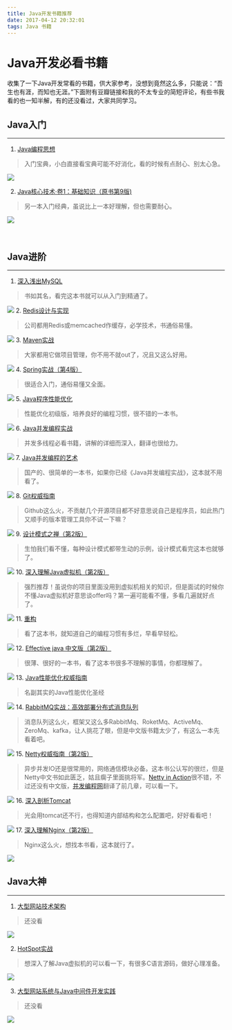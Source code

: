 ```yaml
---
title: Java开发书籍推荐
date: 2017-04-12 20:32:01
tags: Java 书籍
---
```


# Java开发必看书籍  
收集了一下Java开发常看的书籍，供大家参考，没想到竟然这么多，只能说：“吾生也有涯，而知也无涯。”下面附有豆瓣链接和我的不太专业的简短评论，有些书我看的也一知半解，有的还没看过，大家共同学习。
## Java入门
---
1. [Java编程思想](https://book.douban.com/subject/2130190/)  
> 入门宝典，小白直接看宝典可能不好消化，看的时候有点耐心、别太心急。

 ![](https://img3.doubanio.com/lpic/s27243455.jpg)  

2. [Java核心技术·卷1：基础知识（原书第9版)](https://book.douban.com/subject/25762168/)  
> 另一本入门经典，虽说比上一本好理解，但也需要耐心。  

 ![](https://img3.doubanio.com/lpic/s27123141.jpg)


![]()
![]()

## Java进阶
---

1. [深入浅出MySQL](https://book.douban.com/subject/25817684/)  
> 书如其名，看完这本书就可以从入门到精通了。  

 ![](https://img1.doubanio.com/lpic/s28314849.jpg)
2. [Redis设计与实现](https://book.douban.com/subject/25900156/)  
> 公司都用Redis或memcached作缓存，必学技术，书通俗易懂。

 ![](https://img1.doubanio.com/lpic/s27297117.jpg)
3. [Maven实战](https://book.douban.com/subject/5345682/)  
> 大家都用它做项目管理，你不用不就out了，况且又这么好用。

 ![](https://img3.doubanio.com/lpic/s4524240.jpg)
4. [Spring实战（第4版）](https://book.douban.com/subject/26767354/)  
> 很适合入门，通俗易懂又全面。

 ![](https://img3.doubanio.com/lpic/s28607882.jpg)
5. [Java程序性能优化](https://book.douban.com/subject/19969386/)  
> 性能优化初级版，培养良好的编程习惯，很不错的一本书。

 ![](https://img1.doubanio.com/lpic/s25101909.jpg)
6. [Java并发编程实战](https://book.douban.com/subject/10484692/)  
> 并发多线程必看书籍，讲解的详细而深入，翻译也很给力。

 ![](https://img3.doubanio.com/lpic/s7663093.jpg)
7. [Java并发编程的艺术](https://book.douban.com/subject/26591326/)  
> 国产的、很简单的一本书，如果你已经《Java并发编程实战》，这本就不用看了。

 ![](https://img1.doubanio.com/lpic/s28275418.jpg)
8. [Git权威指南](https://book.douban.com/subject/6526452/)  
> Github这么火，不贡献几个开源项目都不好意思说自己是程序员，如此热门又顺手的版本管理工具你不试一下嘛？

 ![](https://img3.doubanio.com/lpic/s6523000.jpg)
9. [设计模式之禅（第2版）](https://book.douban.com/subject/25843319/)  
> 生怕我们看不懂，每种设计模式都带生动的示例，设计模式看完这本也就够了。

 ![](https://img3.doubanio.com/lpic/s28026496.jpg)
10. [深入理解Java虚拟机（第2版）](https://book.douban.com/subject/24722612/)  
> 强烈推荐！虽说你的项目里面没用到虚拟机相关的知识，但是面试的时候你不懂Java虚拟机好意思谈offer吗？第一遍可能看不懂，多看几遍就好点了。

 ![](https://img3.doubanio.com/lpic/s27458236.jpg)
11. [重构](https://book.douban.com/subject/4262627/)  
> 看了这本书，就知道自己的编程习惯有多烂，早看早轻松。

 ![](https://img3.doubanio.com/lpic/s4157180.jpg)
12. [Effective java 中文版（第2版）](https://book.douban.com/subject/3360807/)  
> 很薄、很好的一本书，看了这本书很多不理解的事情，你都理解了。

 ![](https://img3.doubanio.com/lpic/s3479802.jpg)
13. [Java性能优化权威指南](https://book.douban.com/subject/25828043/)  
> 名副其实的Java性能优化圣经

 ![](https://img1.doubanio.com/lpic/s27219217.jpg)
14. [RabbitMQ实战：高效部署分布式消息队列](https://book.douban.com/subject/26649178/)  
> 消息队列这么火，框架又这么多RabbitMq、RoketMq、ActiveMq、ZeroMq、kafka，让人挑花了眼，但是中文版书籍太少了，有这么一本先看着吧。

 ![](https://img3.doubanio.com/lpic/s28324884.jpg)
15. [Netty权威指南（第2版）](https://book.douban.com/subject/26373138/)  
> 异步并发IO还是很常用的，网络通信模块必备。这本书公认写的很烂，但是Netty中文书如此匮乏，姑且瘸子里面挑将军。[Netty in Action](https://book.douban.com/subject/24700704/)很不错，不过还没有中文版，[并发编程网]()翻译了前几章，可以看一下。

 ![](https://img3.doubanio.com/lpic/s28055322.jpg)
16. [深入剖析Tomcat](https://book.douban.com/subject/10426640/)  
> 光会用tomcat还不行，也得知道内部结构和怎么配置吧，好好看看吧！

 ![](https://img1.doubanio.com/lpic/s7033788.jpg)
17. [深入理解Nginx（第2版）](https://book.douban.com/subject/26745255/)  
> Nginx这么火，想找本书看，这本就行了。

 ![](https://img3.doubanio.com/lpic/s28513840.jpg)

## Java大神
---

1. [大型网站技术架构](https://book.douban.com/subject/25723064/)  
> 还没看

 ![](https://img3.doubanio.com/lpic/s27250675.jpg)

2. [HotSpot实战](https://book.douban.com/subject/25847620/)  
> 想深入了解Java虚拟机的可以看一下，有很多C语言源码，做好心理准备。

 ![](https://img1.doubanio.com/lpic/s27458238.jpg)

3. [大型网站系统与Java中间件开发实践](https://book.douban.com/subject/25867042/)  
> 还没看

 ![](https://img1.doubanio.com/lpic/s27269837.jpg)

[]()  
[]()  
[]()  
[]()  
[]()  
[]()  
[]()